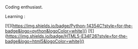 Coding enthusiast.

Learning :

[![](https://img.shields.io/badge/Python-14354C?style=for-the-badge&logo=python&logoColor=white]()
[![](https://img.shields.io/badge/HTML5-E34F26?style=for-the-badge&logo=html5&logoColor=white]()
